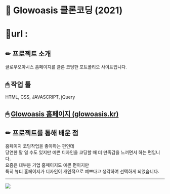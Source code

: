 # 📌 Glowoasis 클론코딩 (2021)

# 📎url : 

## ✏ 프로젝트 소개
글로우오아시스 홈페이지를 클론 코딩한 포트폴리오 사이트입니다.  


## 🖱 작업 툴
HTML, CSS, JAVASCRIPT, jQuery  


## 🖱 [Glowoasis 홈페이지 (glowoasis.kr)](https://glowoasis.kr/)  


## ✏ 프로젝트를 통해 배운 점  
홈페이지 코딩작업을 좋아하는 편인데  
당연한 말 일 수도 있지만 예쁜 디자인을 코딩할 때 더 만족감을 느끼면서 하는 편입니다.  
요즘은 대부분 기업 홈페이지도 예쁜 편이지만  
특히 뷰티 홈페이지가 디자인이 개인적으로 예쁘다고 생각하여 선택하게 되었습니다.

---

![](https://images.velog.io/images/hyerimiya/post/f06f46ff-ff0a-4446-b878-ebdbdaddbac7/pc.png)
